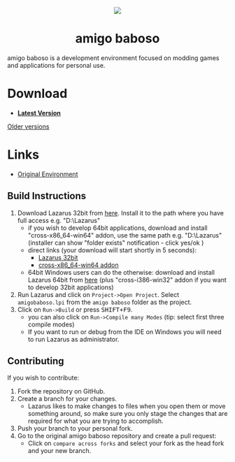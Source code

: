 <p align="center">
    <a href="https://github.com/amigo-baboso/amigo-baboso/raw/master/Cheat%20Engine/images">
        <img src="https://github.com/amigo-baboso/amigo-baboso/raw/master/Cheat%20Engine/images/celogo.png" />
    </a>
</p>

<h1 align="center">amigo baboso</h1>

amigo baboso is a development environment focused on modding games and applications for personal use.


# Download

  * **[Latest Version](https://github.com/amigo-baboso/amigo-baboso/releases/latest)**

[Older versions](https://github.com/amigo-baboso/amigo-baboso/releases)


# Links

  * [Original Environment](https://github.com/cheat-engine/cheat-engine)

## Build Instructions

  1. Download Lazarus 32bit from [here](https://sourceforge.net/projects/lazarus/files/Lazarus%20Windows%2032%20bits/Lazarus%202.0.10/). Install it to the path where you have full access e.g. "D:\Lazarus"
      * if you wish to develop 64bit applications, download and install "cross-x86_64-win64" addon, use the same path e.g. "D:\Lazarus" (installer can show "folder exists" notification - click yes/ok )
      * direct links (your download will start shortly in 5 seconds):
        * [Lazarus 32bit](https://sourceforge.net/projects/lazarus/files/Lazarus%20Windows%2032%20bits/Lazarus%202.0.10/lazarus-2.0.10-fpc-3.2.0-win32.exe/download)
        * [cross-x86_64-win64 addon](https://sourceforge.net/projects/lazarus/files/Lazarus%20Windows%2032%20bits/Lazarus%202.0.10/lazarus-2.0.10-fpc-3.2.0-cross-x86_64-win64-win32.exe/download)
      * 64bit Windows users can do the otherwise: download and install Lazarus 64bit from [here](https://sourceforge.net/projects/lazarus/files/Lazarus%20Windows%2064%20bits/Lazarus%202.0.10/) (plus "cross-i386-win32" addon if you want to develop 32bit applications)
  2. Run Lazarus and click on `Project->Open Project`. Select `amigobaboso.lpi` from the `amigo baboso` folder as the project.
  3. Click on `Run->Build` or press <kbd>SHIFT+F9</kbd>.
      * you can also click on `Run->Compile many Modes` (tip: select first three compile modes)
      * If you want to run or debug from the IDE on Windows you will need to run Lazarus as administrator.

## Contributing

If you wish to contribute:
  1. Fork the repository on GitHub.
  2. Create a branch for your changes.
      * Lazarus likes to make changes to files when you open
        them or move something around, so make sure you only stage the changes that
        are required for what you are trying to accomplish.
  3. Push your branch to your personal fork.
  4. Go to the original amigo baboso repository and create a pull request:
      * Click on `compare across forks` and select your fork as the head fork and your new
        branch.
